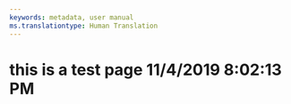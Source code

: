 ```yaml
---
keywords: metadata, user manual
ms.translationtype: Human Translation
---
```

# this is a test page 11/4/2019 8:02:13 PM